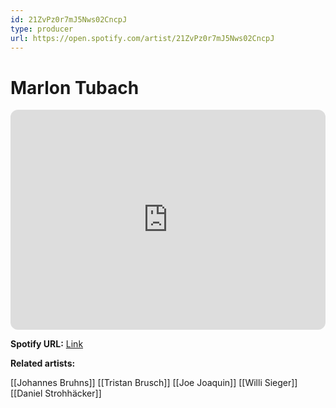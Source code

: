 ```yaml
---
id: 21ZvPz0r7mJ5Nws02CncpJ
type: producer
url: https://open.spotify.com/artist/21ZvPz0r7mJ5Nws02CncpJ
---
```

# Marlon Tubach

<iframe style="border-radius:12px" src="https://open.spotify.com/embed/artist/21ZvPz0r7mJ5Nws02CncpJ" width="100%" height="352" frameBorder="0" allowfullscreen="" allow="autoplay; clipboard-write; encrypted-media; fullscreen; picture-in-picture" loading="lazy"></iframe>

**Spotify URL:** [Link](https://open.spotify.com/artist/21ZvPz0r7mJ5Nws02CncpJ)

**Related artists:**

[[Johannes Bruhns]]
[[Tristan Brusch]]
[[Joe Joaquin]]
[[Willi Sieger]]
[[Daniel Strohhäcker]]
